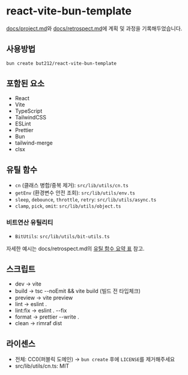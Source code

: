 # react-vite-bun-template

[docs/project.md](docs/project.md)와 [docs/retrospect.md](docs/retrospect.md)에 계획 및 과정을 기록해두었습니다.

## 사용방법

```bash
bun create but212/react-vite-bun-template
```

## 포함된 요소

- React
- Vite
- TypeScript
- TailwindCSS
- ESLint
- Prettier
- Bun
- tailwind-merge
- clsx

## 유틸 함수

- `cn` (클래스 병합/중복 제거): `src/lib/utils/cn.ts`
- `getEnv` (환경변수 안전 조회): `src/lib/utils/env.ts`
- `sleep`, `debounce`, `throttle`, `retry`: `src/lib/utils/async.ts`
- `clamp`, `pick`, `omit`: `src/lib/utils/object.ts`

### 비트연산 유틸리티

- `BitUtils`: `src/lib/utils/bit-utils.ts`

자세한 예시는 docs/retrospect.md의 [유틸 함수 요약 표](docs/retrospect.md#유틸-함수-요약-표) 참고.

## 스크립트

- dev -> vite
- build -> tsc --noEmit && vite build (빌드 전 타입체크)
- preview -> vite preview
- lint -> eslint .
- lint:fix -> eslint . --fix
- format -> prettier --write .
- clean -> rimraf dist

## 라이센스

- 전체: CC0(퍼블릭 도메인) -> `bun create` 후에 `LICENSE`를 제거해주세요
- src/lib/utils/cn.ts: MIT
